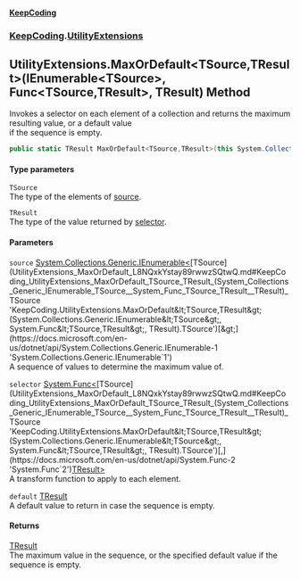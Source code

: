 #### [KeepCoding](index.md 'index')
### [KeepCoding](KeepCoding.md 'KeepCoding').[UtilityExtensions](UtilityExtensions.md 'KeepCoding.UtilityExtensions')
## UtilityExtensions.MaxOrDefault&lt;TSource,TResult&gt;(IEnumerable&lt;TSource&gt;, Func&lt;TSource,TResult&gt;, TResult) Method
Invokes a selector on each element of a collection and returns the maximum resulting value, or a default value  
if the sequence is empty.
```csharp
public static TResult MaxOrDefault<TSource,TResult>(this System.Collections.Generic.IEnumerable<TSource> source, System.Func<TSource,TResult> selector, TResult @default=default(TResult));
```
#### Type parameters
<a name='KeepCoding_UtilityExtensions_MaxOrDefault_TSource_TResult_(System_Collections_Generic_IEnumerable_TSource__System_Func_TSource_TResult__TResult)_TSource'></a>
`TSource`  
The type of the elements of [source](UtilityExtensions_MaxOrDefault_L8NQxkYstay89rwwzSQtwQ.md#KeepCoding_UtilityExtensions_MaxOrDefault_TSource_TResult_(System_Collections_Generic_IEnumerable_TSource__System_Func_TSource_TResult__TResult)_source 'KeepCoding.UtilityExtensions.MaxOrDefault&lt;TSource,TResult&gt;(System.Collections.Generic.IEnumerable&lt;TSource&gt;, System.Func&lt;TSource,TResult&gt;, TResult).source').
  
<a name='KeepCoding_UtilityExtensions_MaxOrDefault_TSource_TResult_(System_Collections_Generic_IEnumerable_TSource__System_Func_TSource_TResult__TResult)_TResult'></a>
`TResult`  
The type of the value returned by [selector](UtilityExtensions_MaxOrDefault_L8NQxkYstay89rwwzSQtwQ.md#KeepCoding_UtilityExtensions_MaxOrDefault_TSource_TResult_(System_Collections_Generic_IEnumerable_TSource__System_Func_TSource_TResult__TResult)_selector 'KeepCoding.UtilityExtensions.MaxOrDefault&lt;TSource,TResult&gt;(System.Collections.Generic.IEnumerable&lt;TSource&gt;, System.Func&lt;TSource,TResult&gt;, TResult).selector').
  
#### Parameters
<a name='KeepCoding_UtilityExtensions_MaxOrDefault_TSource_TResult_(System_Collections_Generic_IEnumerable_TSource__System_Func_TSource_TResult__TResult)_source'></a>
`source` [System.Collections.Generic.IEnumerable&lt;](https://docs.microsoft.com/en-us/dotnet/api/System.Collections.Generic.IEnumerable-1 'System.Collections.Generic.IEnumerable`1')[TSource](UtilityExtensions_MaxOrDefault_L8NQxkYstay89rwwzSQtwQ.md#KeepCoding_UtilityExtensions_MaxOrDefault_TSource_TResult_(System_Collections_Generic_IEnumerable_TSource__System_Func_TSource_TResult__TResult)_TSource 'KeepCoding.UtilityExtensions.MaxOrDefault&lt;TSource,TResult&gt;(System.Collections.Generic.IEnumerable&lt;TSource&gt;, System.Func&lt;TSource,TResult&gt;, TResult).TSource')[&gt;](https://docs.microsoft.com/en-us/dotnet/api/System.Collections.Generic.IEnumerable-1 'System.Collections.Generic.IEnumerable`1')  
A sequence of values to determine the maximum value of.
  
<a name='KeepCoding_UtilityExtensions_MaxOrDefault_TSource_TResult_(System_Collections_Generic_IEnumerable_TSource__System_Func_TSource_TResult__TResult)_selector'></a>
`selector` [System.Func&lt;](https://docs.microsoft.com/en-us/dotnet/api/System.Func-2 'System.Func`2')[TSource](UtilityExtensions_MaxOrDefault_L8NQxkYstay89rwwzSQtwQ.md#KeepCoding_UtilityExtensions_MaxOrDefault_TSource_TResult_(System_Collections_Generic_IEnumerable_TSource__System_Func_TSource_TResult__TResult)_TSource 'KeepCoding.UtilityExtensions.MaxOrDefault&lt;TSource,TResult&gt;(System.Collections.Generic.IEnumerable&lt;TSource&gt;, System.Func&lt;TSource,TResult&gt;, TResult).TSource')[,](https://docs.microsoft.com/en-us/dotnet/api/System.Func-2 'System.Func`2')[TResult](UtilityExtensions_MaxOrDefault_L8NQxkYstay89rwwzSQtwQ.md#KeepCoding_UtilityExtensions_MaxOrDefault_TSource_TResult_(System_Collections_Generic_IEnumerable_TSource__System_Func_TSource_TResult__TResult)_TResult 'KeepCoding.UtilityExtensions.MaxOrDefault&lt;TSource,TResult&gt;(System.Collections.Generic.IEnumerable&lt;TSource&gt;, System.Func&lt;TSource,TResult&gt;, TResult).TResult')[&gt;](https://docs.microsoft.com/en-us/dotnet/api/System.Func-2 'System.Func`2')  
A transform function to apply to each element.
  
<a name='KeepCoding_UtilityExtensions_MaxOrDefault_TSource_TResult_(System_Collections_Generic_IEnumerable_TSource__System_Func_TSource_TResult__TResult)_default'></a>
`default` [TResult](UtilityExtensions_MaxOrDefault_L8NQxkYstay89rwwzSQtwQ.md#KeepCoding_UtilityExtensions_MaxOrDefault_TSource_TResult_(System_Collections_Generic_IEnumerable_TSource__System_Func_TSource_TResult__TResult)_TResult 'KeepCoding.UtilityExtensions.MaxOrDefault&lt;TSource,TResult&gt;(System.Collections.Generic.IEnumerable&lt;TSource&gt;, System.Func&lt;TSource,TResult&gt;, TResult).TResult')  
A default value to return in case the sequence is empty.
  
#### Returns
[TResult](UtilityExtensions_MaxOrDefault_L8NQxkYstay89rwwzSQtwQ.md#KeepCoding_UtilityExtensions_MaxOrDefault_TSource_TResult_(System_Collections_Generic_IEnumerable_TSource__System_Func_TSource_TResult__TResult)_TResult 'KeepCoding.UtilityExtensions.MaxOrDefault&lt;TSource,TResult&gt;(System.Collections.Generic.IEnumerable&lt;TSource&gt;, System.Func&lt;TSource,TResult&gt;, TResult).TResult')  
The maximum value in the sequence, or the specified default value if the sequence is empty.
